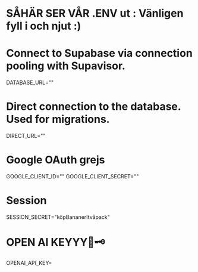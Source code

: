 # SÅHÄR SER VÅR .ENV ut : Vänligen fyll i och njut :)

# Connect to Supabase via connection pooling with Supavisor.
DATABASE_URL=""
# Direct connection to the database. Used for migrations.
DIRECT_URL=""

# Google OAuth grejs
GOOGLE_CLIENT_ID=""
GOOGLE_CLIENT_SECRET=""

# Session
SESSION_SECRET="köpBananerItvåpack"

# OPEN AI KEYYY:key::old_key:
OPENAI_API_KEY=
